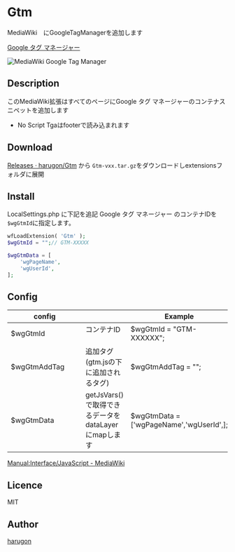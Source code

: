 Gtm
====
MediaWiki　にGoogleTagManagerを追加します

[Google タグ マネージャー](https://tagmanager.google.com/?hl=ja#/home)

![MediaWiki Google Tag Manager](https://repository-images.githubusercontent.com/304636384/d496c1b9-b259-4b2b-bb3e-318484b52dcb)
## Description
このMediaWiki拡張はすべてのページにGoogle タグ マネージャーのコンテナスニペットを追加します


* No Script Tgaはfooterで読み込まれます


## Download

[Releases · harugon/Gtm](https://github.com/harugon/Gtm/releases) 
から ``Gtm-vxx.tar.gz``をダウンロードしextensionsフォルダに展開


## Install


LocalSettings.php に下記を追記
Google タグ マネージャー のコンテナIDを```$wgGtmId```に指定します。
```php
wfLoadExtension( 'Gtm' );
$wgGtmId = "";// GTM-XXXXX

$wgGtmData = [
    'wgPageName',
    'wgUserId',
];
```

## Config

| config         |                                           | Example                                  |
|----------------|-------------------------------------------|------------------------------------------|
| $wgGtmId       | コンテナID     　                              | $wgGtmId = "GTM-XXXXXX";                 |
| $wgGtmAddTag　　 | 追加タグ(gtm.jsの下に追加されるタグ)  　                 | $wgGtmAddTag = "<sctipt></script>";　　　   |
| $wgGtmData     | getJsVars() で取得できるデータをdataLayerにmapします　   | $wgGtmData = ['wgPageName','wgUserId',]; |


[Manual:Interface/JavaScript \- MediaWiki](https://www.mediawiki.org/wiki/Manual:Interface/JavaScript/ja#All_pages_(user/page-specific))

## Licence

MIT

## Author

[harugon](https://github.com/harugon)
